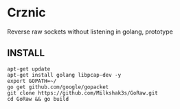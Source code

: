 # Crznic
Reverse raw sockets without listening in golang, prototype

## INSTALL
```
apt-get update
apt-get install golang libpcap-dev -y
export GOPATH=~/
go get github.com/google/gopacket
git clone https://github.com/Milkshak3s/GoRaw.git
cd GoRaw && go build
```

